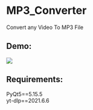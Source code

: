 # MP3_Converter
Convert any Video To MP3 File <br/>
<h2>Demo:</h2>


<img src="![MP3 Converter](https://github.com/brahmihub/MP3_Converter/assets/151893249/4dc0d528-2eea-4627-882f-cf42f7534365)">

<h2>Requirements:</h2>
PyQt5==5.15.5<br/>
yt-dlp==2021.6.6

